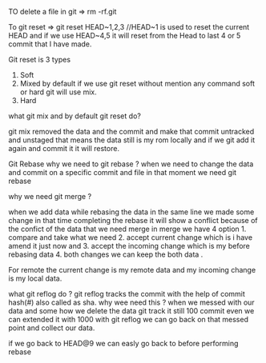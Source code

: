 

TO delete a file in git 
=> rm -rf.git


To git reset 
=> git reset HEAD~1,2,3 //HEAD~1 is used to reset the current HEAD and if we use HEAD~4,5 it will reset from the Head to last 4 or 5 commit that I have made. 

Git reset is 3 types 
1. Soft
2. Mixed by default if we use git reset without mention any command soft or hard git will use mix.
3. Hard

what git mix and by default git reset do?

git mix removed the data and the commit and make that commit untracked and unstaged that means the data still is my rom locally and if we git add it again and commit it it will restore.

Git Rebase why we need to git rebase ?
when we need to change the data and commit on a specific commit and file in that moment we need git rebase


why we need git merge ?

when we add data while rebasing the data in the same line we made some change in that time completing the rebase it will show a conflict because of the confict of the data that we need merge in merge we have 4 option 1. compare and take what we need 
2. accept current change which is i have amend it just now and
3. accept the incoming change which is my before rebasing data 
4. both changes we can keep the both data .

For remote the current change is my remote data and my incoming change is my local data.

what git reflog do ?
git reflog tracks the commit with the help of commit hash(#) also called as sha. why wee need this ? 
when we messed with our data and some how we delete the data git track it still 100 commit even we can extended it with 1000 with git reflog we can go back on that messed point and collect our data. 

if we go back to HEAD@9 we can easly go back to before performing rebase 